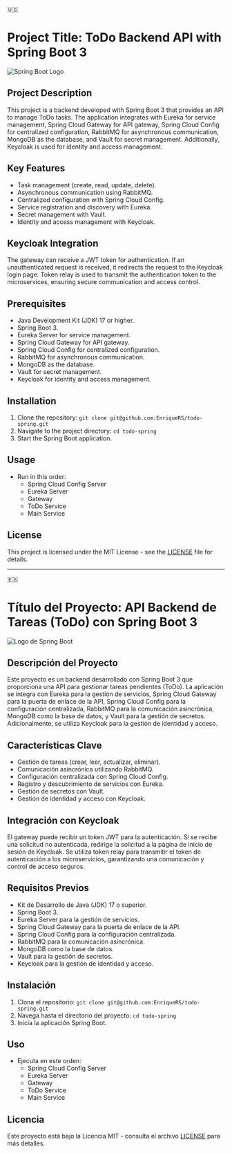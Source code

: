 🇺🇸
# Project Title: ToDo Backend API with Spring Boot 3

![Spring Boot Logo](https://www.vectorlogo.zone/logos/springio/springio-ar21.svg)

## Project Description

This project is a backend developed with Spring Boot 3 that provides an API to manage ToDo tasks. The application integrates with Eureka for service management, Spring Cloud Gateway for API gateway, Spring Cloud Config for centralized configuration, RabbitMQ for asynchronous communication, MongoDB as the database, and Vault for secret management. Additionally, Keycloak is used for identity and access management.

## Key Features

- Task management (create, read, update, delete).
- Asynchronous communication using RabbitMQ.
- Centralized configuration with Spring Cloud Config.
- Service registration and discovery with Eureka.
- Secret management with Vault.
- Identity and access management with Keycloak.

## Keycloak Integration

The gateway can receive a JWT token for authentication. If an unauthenticated request is received, it redirects the request to the Keycloak login page. Token relay is used to transmit the authentication token to the microservices, ensuring secure communication and access control.

## Prerequisites

- Java Development Kit (JDK) 17 or higher.
- Spring Boot 3.
- Eureka Server for service management.
- Spring Cloud Gateway for API gateway.
- Spring Cloud Config for centralized configuration.
- RabbitMQ for asynchronous communication.
- MongoDB as the database.
- Vault for secret management.
- Keycloak for identity and access management.

## Installation

1. Clone the repository: `git clone git@github.com:EnriqueRS/todo-spring.git`
2. Navigate to the project directory: `cd todo-spring`
3. Start the Spring Boot application.

## Usage

- Run in this order:
  - Spring Cloud Config Server
  - Eureka Server
  - Gateway
  - ToDo Service
  - Main Service

## License

This project is licensed under the MIT License - see the [LICENSE](LICENSE) file for details.

---
🇪🇸
# Título del Proyecto: API Backend de Tareas (ToDo) con Spring Boot 3

![Logo de Spring Boot](https://www.vectorlogo.zone/logos/springio/springio-ar21.svg)

## Descripción del Proyecto

Este proyecto es un backend desarrollado con Spring Boot 3 que proporciona una API para gestionar tareas pendientes (ToDo). La aplicación se integra con Eureka para la gestión de servicios, Spring Cloud Gateway para la puerta de enlace de la API, Spring Cloud Config para la configuración centralizada, RabbitMQ para la comunicación asincrónica, MongoDB como la base de datos, y Vault para la gestión de secretos. Adicionalmente, se utiliza Keycloak para la gestión de identidad y acceso.

## Características Clave

- Gestión de tareas (crear, leer, actualizar, eliminar).
- Comunicación asincrónica utilizando RabbitMQ.
- Configuración centralizada con Spring Cloud Config.
- Registro y descubrimiento de servicios con Eureka.
- Gestión de secretos con Vault.
- Gestión de identidad y acceso con Keycloak.

## Integración con Keycloak

El gateway puede recibir un token JWT para la autenticación. Si se recibe una solicitud no autenticada, redirige la solicitud a la página de inicio de sesión de Keycloak. Se utiliza token relay para transmitir el token de autenticación a los microservicios, garantizando una comunicación y control de acceso seguros.

## Requisitos Previos

- Kit de Desarrollo de Java (JDK) 17 o superior.
- Spring Boot 3.
- Eureka Server para la gestión de servicios.
- Spring Cloud Gateway para la puerta de enlace de la API.
- Spring Cloud Config para la configuración centralizada.
- RabbitMQ para la comunicación asincrónica.
- MongoDB como la base de datos.
- Vault para la gestión de secretos.
- Keycloak para la gestión de identidad y acceso.

## Instalación

1. Clona el repositorio: `git clone git@github.com:EnriqueRS/todo-spring.git`
2. Navega hasta el directorio del proyecto: `cd todo-spring`
3. Inicia la aplicación Spring Boot.

## Uso

- Ejecuta en este orden:
  - Spring Cloud Config Server
  - Eureka Server
  - Gateway
  - ToDo Service
  - Main Service

## Licencia

Este proyecto está bajo la Licencia MIT - consulta el archivo [LICENSE](LICENSE) para más detalles.
